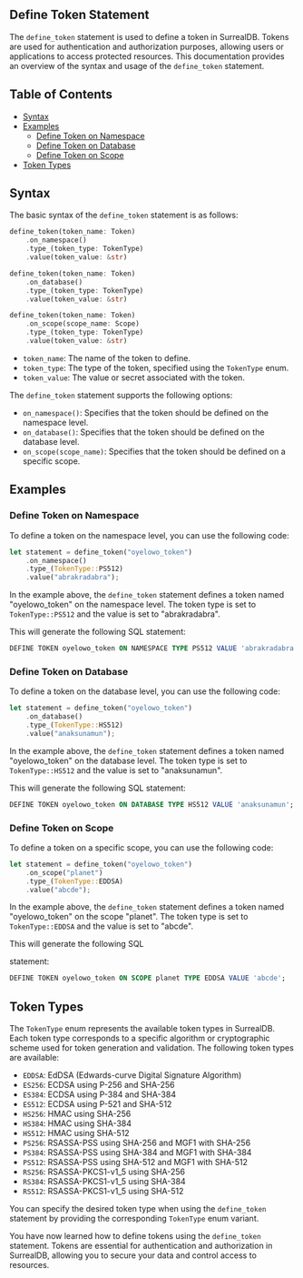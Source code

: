 ## Define Token Statement

The `define_token` statement is used to define a token in SurrealDB. Tokens are used for authentication and authorization purposes, allowing users or applications to access protected resources. This documentation provides an overview of the syntax and usage of the `define_token` statement.

## Table of Contents

- [Syntax](#syntax)
- [Examples](#examples)
  - [Define Token on Namespace](#define-token-on-namespace)
  - [Define Token on Database](#define-token-on-database)
  - [Define Token on Scope](#define-token-on-scope)
- [Token Types](#token-types)

## Syntax

The basic syntax of the `define_token` statement is as follows:

```rust
define_token(token_name: Token)
    .on_namespace()
    .type_(token_type: TokenType)
    .value(token_value: &str)

define_token(token_name: Token)
    .on_database()
    .type_(token_type: TokenType)
    .value(token_value: &str)

define_token(token_name: Token)
    .on_scope(scope_name: Scope)
    .type_(token_type: TokenType)
    .value(token_value: &str)
```

- `token_name`: The name of the token to define.
- `token_type`: The type of the token, specified using the `TokenType` enum.
- `token_value`: The value or secret associated with the token.

The `define_token` statement supports the following options:

- `on_namespace()`: Specifies that the token should be defined on the namespace level.
- `on_database()`: Specifies that the token should be defined on the database level.
- `on_scope(scope_name)`: Specifies that the token should be defined on a specific scope.

## Examples

### Define Token on Namespace

To define a token on the namespace level, you can use the following code:

```rust
let statement = define_token("oyelowo_token")
    .on_namespace()
    .type_(TokenType::PS512)
    .value("abrakradabra");
```

In the example above, the `define_token` statement defines a token named "oyelowo_token" on the namespace level. The token type is set to `TokenType::PS512` and the value is set to "abrakradabra".

This will generate the following SQL statement:

```sql
DEFINE TOKEN oyelowo_token ON NAMESPACE TYPE PS512 VALUE 'abrakradabra';
```

### Define Token on Database

To define a token on the database level, you can use the following code:

```rust
let statement = define_token("oyelowo_token")
    .on_database()
    .type_(TokenType::HS512)
    .value("anaksunamun");
```

In the example above, the `define_token` statement defines a token named "oyelowo_token" on the database level. The token type is set to `TokenType::HS512` and the value is set to "anaksunamun".

This will generate the following SQL statement:

```sql
DEFINE TOKEN oyelowo_token ON DATABASE TYPE HS512 VALUE 'anaksunamun';
```

### Define Token on Scope

To define a token on a specific scope, you can use the following code:

```rust
let statement = define_token("oyelowo_token")
    .on_scope("planet")
    .type_(TokenType::EDDSA)
    .value("abcde");
```

In the example above, the `define_token` statement defines a token named "oyelowo_token" on the scope "planet". The token type is set to `TokenType::EDDSA` and the value is set to "abcde".

This will generate the following SQL

statement:

```sql
DEFINE TOKEN oyelowo_token ON SCOPE planet TYPE EDDSA VALUE 'abcde';
```

## Token Types

The `TokenType` enum represents the available token types in SurrealDB. Each token type corresponds to a specific algorithm or cryptographic scheme used for token generation and validation. The following token types are available:

- `EDDSA`: EdDSA (Edwards-curve Digital Signature Algorithm)
- `ES256`: ECDSA using P-256 and SHA-256
- `ES384`: ECDSA using P-384 and SHA-384
- `ES512`: ECDSA using P-521 and SHA-512
- `HS256`: HMAC using SHA-256
- `HS384`: HMAC using SHA-384
- `HS512`: HMAC using SHA-512
- `PS256`: RSASSA-PSS using SHA-256 and MGF1 with SHA-256
- `PS384`: RSASSA-PSS using SHA-384 and MGF1 with SHA-384
- `PS512`: RSASSA-PSS using SHA-512 and MGF1 with SHA-512
- `RS256`: RSASSA-PKCS1-v1_5 using SHA-256
- `RS384`: RSASSA-PKCS1-v1_5 using SHA-384
- `RS512`: RSASSA-PKCS1-v1_5 using SHA-512

You can specify the desired token type when using the `define_token` statement by providing the corresponding `TokenType` enum variant.

You have now learned how to define tokens using the `define_token` statement. Tokens are essential for authentication and authorization in SurrealDB, allowing you to secure your data and control access to resources.
